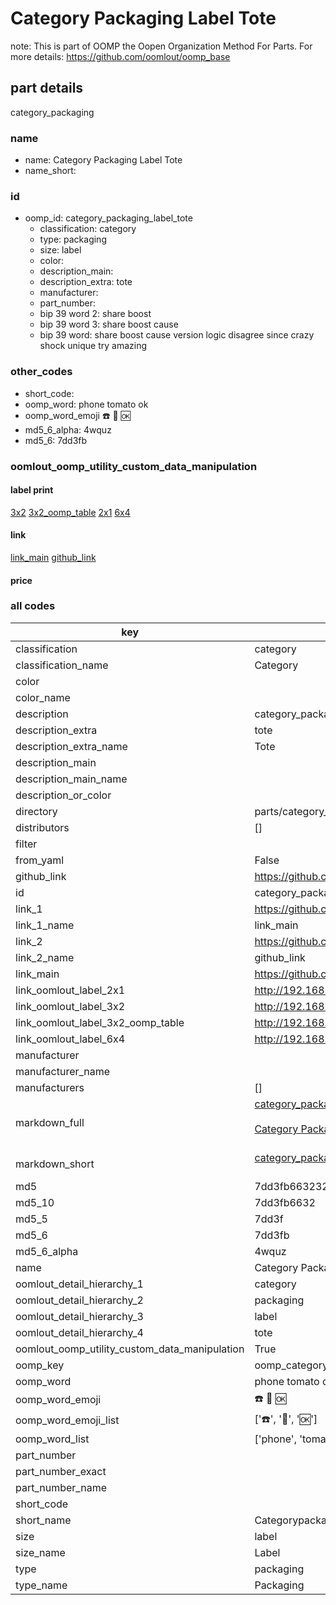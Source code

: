 # Category Packaging Label Tote  

note: This is part of OOMP the Oopen Organization Method For Parts. For more details: https://github.com/oomlout/oomp_base

##  part details



category_packaging

### name
* name: Category Packaging Label Tote
* name_short: 
### id
* oomp_id: category_packaging_label_tote
  * classification: category
  * type: packaging
  * size: label
  * color: 
  * description_main: 
  * description_extra: tote
  * manufacturer: 
  * part_number: 
  * bip 39 word 2: share boost
  * bip 39 word 3: share boost cause
  * bip 39 word: share boost cause version logic disagree since crazy shock unique try amazing

### other_codes
* short_code: 
* oomp_word: phone tomato ok
* oomp_word_emoji :phone: :tomato: :ok:
* md5_6_alpha: 4wquz
* md5_6: 7dd3fb






### oomlout_oomp_utility_custom_data_manipulation
#### label print
[3x2](http://192.168.1.245:1112/?label=oomp%204wquz)
[3x2_oomp_table](http://192.168.1.107:1112/?label=oomp%204wquz)
[2x1](http://192.168.1.242:1112/?label=oomp%204wquz)
[6x4](http://192.168.1.55:1112/?label=oomp%204wquz)    

#### link

[link_main](https://github.com/oomlout/oomlout_oomp_current_version_messy/tree/main/parts/category_packaging_label_tote) [github_link](https://github.com/oomlout/oomlout_oomp_part_src/tree/main/parts/category_packaging_label_tote)                             

#### price







### all codes 
| key | value |  
| --- | --- |  
| classification | category |  
| classification_name | Category |  
| color |  |  
| color_name |  |  
| description | category_packaging |  
| description_extra | tote |  
| description_extra_name | Tote |  
| description_main |  |  
| description_main_name |  |  
| description_or_color |   |  
| directory | parts/category_packaging_label_tote |  
| distributors | [] |  
| filter |  |  
| from_yaml | False |  
| github_link | https://github.com/oomlout/oomlout_oomp_part_src/tree/main/parts/category_packaging_label_tote |  
| id | category_packaging_label_tote |  
| link_1 | https://github.com/oomlout/oomlout_oomp_current_version_messy/tree/main/parts/category_packaging_label_tote |  
| link_1_name | link_main |  
| link_2 | https://github.com/oomlout/oomlout_oomp_part_src/tree/main/parts/category_packaging_label_tote |  
| link_2_name | github_link |  
| link_main | https://github.com/oomlout/oomlout_oomp_current_version_messy/tree/main/parts/category_packaging_label_tote |  
| link_oomlout_label_2x1 | http://192.168.1.242:1112/?label=oomp%204wquz |  
| link_oomlout_label_3x2 | http://192.168.1.245:1112/?label=oomp%204wquz |  
| link_oomlout_label_3x2_oomp_table | http://192.168.1.107:1112/?label=oomp%204wquz |  
| link_oomlout_label_6x4 | http://192.168.1.55:1112/?label=oomp%204wquz |  
| manufacturer |  |  
| manufacturer_name |  |  
| manufacturers | [] |  
| markdown_full | [category_packaging_label_tote](https://github.com/oomlout/oomlout_oomp_current_version_messy/tree/main/parts/category_packaging_label_tote)<br>[](https://github.com/oomlout/oomlout_oomp_current_version_messy/tree/main/parts/category_packaging_label_tote)<br>[Category Packaging Label Tote](https://github.com/oomlout/oomlout_oomp_current_version_messy/tree/main/parts/category_packaging_label_tote)<br><br> |  
| markdown_short | [category_packaging_label_tote](https://github.com/oomlout/oomlout_oomp_current_version_messy/tree/main/parts/category_packaging_label_tote)<br><br> |  
| md5 | 7dd3fb663232d924fb41cf2c49066e29 |  
| md5_10 | 7dd3fb6632 |  
| md5_5 | 7dd3f |  
| md5_6 | 7dd3fb |  
| md5_6_alpha | 4wquz |  
| name | Category Packaging Label Tote |  
| oomlout_detail_hierarchy_1 | category |  
| oomlout_detail_hierarchy_2 | packaging |  
| oomlout_detail_hierarchy_3 | label |  
| oomlout_detail_hierarchy_4 | tote |  
| oomlout_oomp_utility_custom_data_manipulation | True |  
| oomp_key | oomp_category_packaging_label_tote |  
| oomp_word | phone tomato ok |  
| oomp_word_emoji | :phone: :tomato: :ok: |  
| oomp_word_emoji_list | [':phone:', ':tomato:', ':ok:'] |  
| oomp_word_list | ['phone', 'tomato', 'ok'] |  
| part_number |  |  
| part_number_exact |  |  
| part_number_name |  |  
| short_code |  |  
| short_name | Categorypackaging |  
| size | label |  
| size_name | Label |  
| type | packaging |  
| type_name | Packaging |  
